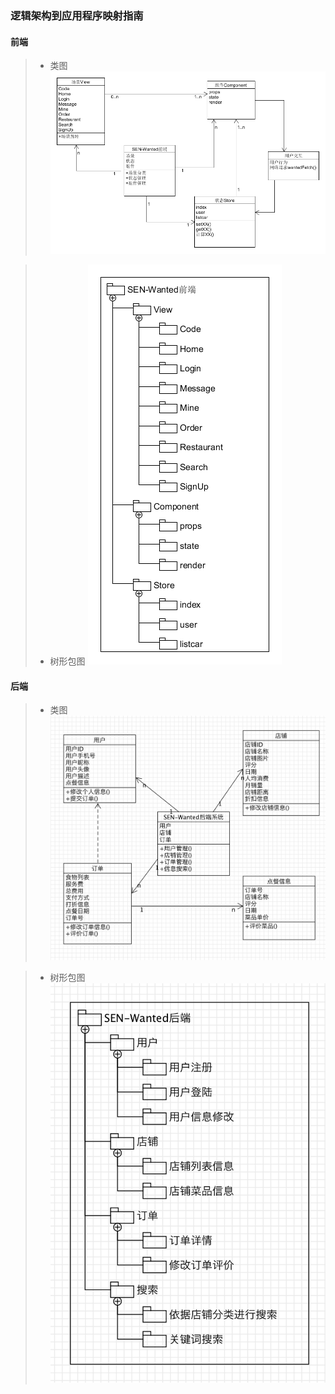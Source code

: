 ### 逻辑架构到应用程序映射指南

#### 前端
>- 类图
>![1](../Assets/mapping/FN_class_model.png)

>- 树形包图
>![2](../Assets/mapping/FN_tree_model.png)

#### 后端
>- 类图
>![1](../Assets/mapping/BN_class_model.png)

>- 树形包图
>![2](../Assets/mapping/BN_tree_model.png)